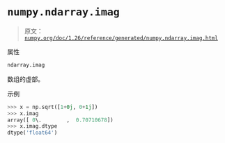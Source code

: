 # `numpy.ndarray.imag`

> 原文：[`numpy.org/doc/1.26/reference/generated/numpy.ndarray.imag.html`](https://numpy.org/doc/1.26/reference/generated/numpy.ndarray.imag.html)

属性

```py
ndarray.imag
```

数组的虚部。

示例

```py
>>> x = np.sqrt([1+0j, 0+1j])
>>> x.imag
array([ 0\.        ,  0.70710678])
>>> x.imag.dtype
dtype('float64') 
```
